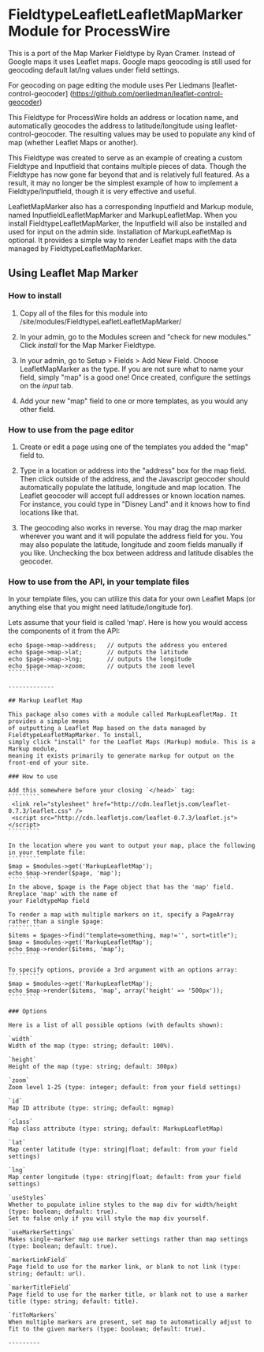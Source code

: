 # FieldtypeLeafletLeafletMapMarker Module for ProcessWire 

This is a port of the Map Marker Fieldtype by Ryan Cramer. Instead of Google maps it 
uses Leaflet maps. Google maps geocoding is still used for geocoding default lat/lng values under field settings.

For geocoding on page editing the module uses Per Liedmans [leaflet-control-geocoder] (https://github.com/perliedman/leaflet-control-geocoder)

This Fieldtype for ProcessWire holds an address or location name, and automatically
geocodes the address to latitude/longitude using leaflet-control-geocoder. The resulting 
values may be used to populate any kind of map (whether Leaflet Maps or another). 

This Fieldtype was created to serve as an example of creating a custom Fieldtype and 
Inputfield that contains multiple pieces of data. Though the Fieldtype has now gone
far beyond that and is relatively full featured. As a result, it may no longer be
the simplest example of how to implement a Fieldtype/Inputfield, though it is very
effective and useful. 

LeafletMapMarker also has a corresponding Inputfield and Markup module, named
InputfieldLeafletMapMarker and MarkupLeafletMap. When you install FieldtypeLeafletMapMarker, the
Inputfield will also be installed and used for input on the admin side. Installation
of MarkupLeafletMap is optional. It provides a simple way to render Leaflet maps with
the data managed by FieldtypeLeafletMapMarker. 


## Using Leaflet Map Marker

### How to install

1. Copy all of the files for this module into /site/modules/FieldtypeLeafletLeafletMapMarker/

2. In your admin, go to the Modules screen and "check for new modules." Click *install*
   for the Map Marker Fieldtype. 

3. In your admin, go to Setup > Fields > Add New Field. Choose LeafletMapMarker as the type.
   If you are not sure what to name your field, simply "map" is a good one! Once created,
   configure the settings on the *input* tab. 

4. Add your new "map" field to one or more templates, as you would any other field. 

### How to use from the page editor

1. Create or edit a page using one of the templates you added the "map" field to. 

2. Type in a location or address into the "address" box for the map field. Then click 
   outside of the address, and the Javascript geocoder should automatically populate the
   latitude, longitude and map location. The Leaflet geocoder will accept full addresses
   or known location names. For instance, you could type in "Disney Land" and it knows
   how to find locations like that. 

3. The geocoding also works in reverse. You may drag the map marker wherever you want
   and it will populate the address field for you. You may also populate the latitude,
   longitude and zoom fields manually if you like. Unchecking the box between address
   and latitude disables the geocoder. 

### How to use from the API, in your template files 

In your template files, you can utilize this data for your own Leaflet Maps (or anything 
else that you might need latitude/longitude for). 

Lets assume that your field is called 'map'. Here is how you would access the
components of it from the API:
```````````
echo $page->map->address;	// outputs the address you entered
echo $page->map->lat; 		// outputs the latitude
echo $page->map->lng; 		// outputs the longitude
echo $page->map->zoom;		// outputs the zoom level
`````````

-------------

## Markup Leaflet Map

This package also comes with a module called MarkupLeafletMap. It provides a simple means
of outputting a Leaflet Map based on the data managed by FieldtypeLeafletMapMarker. To install,
simply click "install" for the Leaflet Maps (Markup) module. This is a Markup module, 
meaning it exists primarily to generate markup for output on the front-end of your site.

### How to use

Add this somewhere before your closing `</head>` tag:
`````````
 <link rel="stylesheet" href="http://cdn.leafletjs.com/leaflet-0.7.3/leaflet.css" />
 <script src="http://cdn.leafletjs.com/leaflet-0.7.3/leaflet.js"></script>
`````````

In the location where you want to output your map, place the following in your template file:
`````````
$map = $modules->get('MarkupLeafletMap'); 
echo $map->render($page, 'map'); 
`````````
In the above, $page is the Page object that has the 'map' field. Rreplace 'map' with the name of 
your FieldtypeMap field

To render a map with multiple markers on it, specify a PageArray rather than a single $page: 
`````````
$items = $pages->find("template=something, map!='', sort=title"); 
$map = $modules->get('MarkupLeafletMap'); 
echo $map->render($items, 'map'); 
`````````

To specify options, provide a 3rd argument with an options array:
`````````
$map = $modules->get('MarkupLeafletMap'); 
echo $map->render($items, 'map', array('height' => '500px')); 
`````````

### Options

Here is a list of all possible options (with defaults shown):  

`width`    
Width of the map (type: string; default: 100%).

`height`    
Height of the map (type: string; default: 300px) 

`zoom`    
Zoom level 1-25 (type: integer; default: from your field settings)

`id`   
Map ID attribute (type: string; default: mgmap)

`class`   
Map class attribute (type: string; default: MarkupLeafletMap)

`lat`   
Map center latitude (type: string|float; default: from your field settings)  

`lng`   
Map center longitude (type: string|float; default: from your field settings)

`useStyles`   
Whether to populate inline styles to the map div for width/height (type: boolean; default: true).
Set to false only if you will style the map div yourself.

`useMarkerSettings`   
Makes single-marker map use marker settings rather than map settings (type: boolean; default: true).

`markerLinkField`   
Page field to use for the marker link, or blank to not link (type: string; default: url).

`markerTitleField`    
Page field to use for the marker title, or blank not to use a marker title (type: string; default: title). 

`fitToMarkers`   
When multiple markers are present, set map to automatically adjust to fit to the given markers (type: boolean; default: true). 

---------

